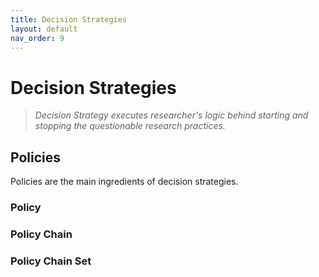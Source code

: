 ```yaml
---
title: Decision Strategies
layout: default
nav_order: 9
---
```


# Decision Strategies

> *Decision Strategy executes researcher's logic behind starting and
> stopping the questionable research practices.*

## Policies

Policies are the main ingredients of decision strategies. 

### Policy

### Policy Chain

### Policy Chain Set
